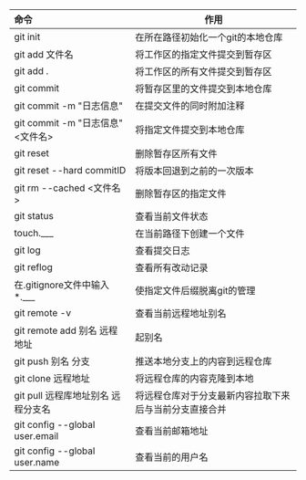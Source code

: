 |命令|作用|
|:--|--|
|git init|在所在路径初始化一个git的本地仓库|
|git add 文件名|将工作区的指定文件提交到暂存区|
|git add .|将工作区的所有文件提交到暂存区|
|git commit|将暂存区里的文件提交到本地仓库|
|git commit -m "日志信息"|在提交文件的同时附加注释|
|git commit -m "日志信息" <文件名>|将指定文件提交到本地仓库|
|git reset|删除暂存区所有文件|
|git reset --hard commitID|将版本回退到之前的一次版本|
|git rm --cached <文件名>|删除暂存区的指定文件|
|git status|查看当前文件状态|
|touch.___|在当前路径下创建一个文件|
|git log|查看提交日志|
|git reflog|查看所有改动记录|
|在.gitignore文件中输入*.___|使指定文件后缀脱离git的管理|
|git remote -v|查看当前远程地址别名|
|git remote add 别名 远程地址|起别名|
|git push 别名 分支|推送本地分支上的内容到远程仓库|
|git clone 远程地址|将远程仓库的内容克隆到本地|
|git pull 远程库地址别名 远程分支名|将远程仓库对于分支最新内容拉取下来后与当前分支直接合并|
|git config --global user.email|查看当前邮箱地址|
|git config --global user.name|查看当前的用户名|